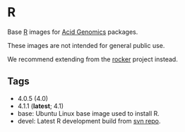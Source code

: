 # R

Base [R][] images for [Acid Genomics][] packages.

These images are not intended for general public use.

We recommend extending from the [rocker][] project instead.

## Tags

- 4.0.5 (4.0)
- 4.1.1 (**latest**; 4.1)
- base: Ubuntu Linux base image used to install R.
- devel: Latest R development build from [svn repo][].

[acid genomics]: https://acidgenomics.com/
[r]: https://cran.r-project.org/
[rocker]: https://hub.docker.com/u/rocker/
[svn repo]: https://svn.r-project.org/R/
